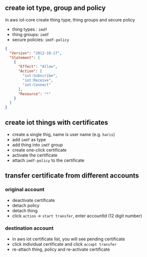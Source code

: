 ## create iot type, group and policy
in aws iot-core create thing type, thing groups and secure policy

* thing types : `imdf`
* thing groups: `imdf`
* secure policies: `imdf-policy`

```JSON
{
  "Version": "2012-10-17",
  "Statement": [
    {
      "Effect": "Allow",
      "Action": [
        "iot:Subscribe",
        "iot:Receive",
        "iot:Connect"
      ],
      "Resource": "*"
    }
  ]
}
```

## create iot things with certificates

* create a single thig, name is user name (e.g. `haris`)
* add `imdf` as type
* add thing into `imdf` group
* create one-click certificate
* activate the certificate
* attach `imdf-policy` to the certificate

## transfer certificate from different accounts

### original account

* deactivate certificate
* detach policy
* detach thing
* click `action` -> `start transfer`, enter accountId (12 digit number)

### destination account

* in aws iot certificate list, you will see pending certificate
* click individual certificate and click `accept transfer`
* re-attach thing, policy and re-activate certificate

